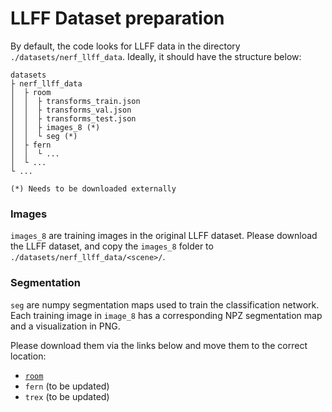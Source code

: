 # LLFF Dataset preparation

By default, the code looks for LLFF data in the directory `./datasets/nerf_llff_data`. Ideally, it should have the structure below:

```
datasets
├ nerf_llff_data
│  ├ room
│  │  ├ transforms_train.json
│  │  ├ transforms_val.json
│  │  ├ transforms_test.json
│  │  ├ images_8 (*)
│  │  └ seg (*)
│  ├ fern
│  │  └ ...
│  └ ...
└ ...

(*) Needs to be downloaded externally
```

### Images

`images_8` are training images in the original LLFF dataset. Please download the LLFF dataset, and copy the `images_8` folder to `./datasets/nerf_llff_data/<scene>/`.

### Segmentation

`seg` are numpy segmentation maps used to train the classification network. Each training image in `image_8` has a corresponding NPZ segmentation map and a visualization in PNG.

Please download them via the links below and move them to the correct location:

- [`room`](https://www.dropbox.com/scl/fi/5viu1eghd9y8am7y1mokv/llff_room_seg.zip?rlkey=bif24y476wfelmoyi5gueb7kj&dl=0)
- `fern` (to be updated)
- `trex` (to be updated)

